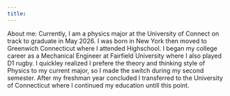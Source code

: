 ```yaml
---
title: 
---
```


About me: Currently, I am a physics major at the University of Connect on track to graduate in May 2026. I was born in New York then moved to Greenwich Connecticut where I attended Highschool. I began my college career as a Mechanical Engineer at Fairfield University where I also played D1 rugby. I quickley realized I prefere the theory and thinking style of Physics to my current major, so I made the switch during my second semester. After my freshman year concluded I transferred to the University of Connecticut where I continued my education untill this point. 
